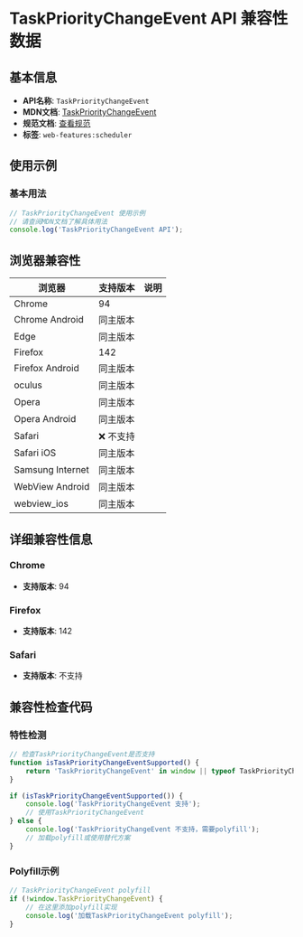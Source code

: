 # TaskPriorityChangeEvent API 兼容性数据

## 基本信息

- **API名称**: `TaskPriorityChangeEvent`
- **MDN文档**: [TaskPriorityChangeEvent](https://developer.mozilla.org/docs/Web/API/TaskPriorityChangeEvent)
- **规范文档**: [查看规范](https://wicg.github.io/scheduling-apis/#sec-task-priority-change-event)
- **标签**: `web-features:scheduler`

## 使用示例

### 基本用法

```javascript
// TaskPriorityChangeEvent 使用示例
// 请查阅MDN文档了解具体用法
console.log('TaskPriorityChangeEvent API');
```

## 浏览器兼容性

| 浏览器 | 支持版本 | 说明 |
|--------|----------|------|
| Chrome | 94 |  |
| Chrome Android | 同主版本 |  |
| Edge | 同主版本 |  |
| Firefox | 142 |  |
| Firefox Android | 同主版本 |  |
| oculus | 同主版本 |  |
| Opera | 同主版本 |  |
| Opera Android | 同主版本 |  |
| Safari | ❌ 不支持 |  |
| Safari iOS | 同主版本 |  |
| Samsung Internet | 同主版本 |  |
| WebView Android | 同主版本 |  |
| webview_ios | 同主版本 |  |

## 详细兼容性信息

### Chrome

- **支持版本**: 94

### Firefox

- **支持版本**: 142

### Safari

- **支持版本**: 不支持

## 兼容性检查代码

### 特性检测

```javascript
// 检查TaskPriorityChangeEvent是否支持
function isTaskPriorityChangeEventSupported() {
    return 'TaskPriorityChangeEvent' in window || typeof TaskPriorityChangeEvent !== 'undefined';
}

if (isTaskPriorityChangeEventSupported()) {
    console.log('TaskPriorityChangeEvent 支持');
    // 使用TaskPriorityChangeEvent
} else {
    console.log('TaskPriorityChangeEvent 不支持，需要polyfill');
    // 加载polyfill或使用替代方案
}
```

### Polyfill示例

```javascript
// TaskPriorityChangeEvent polyfill
if (!window.TaskPriorityChangeEvent) {
    // 在这里添加polyfill实现
    console.log('加载TaskPriorityChangeEvent polyfill');
}
```

